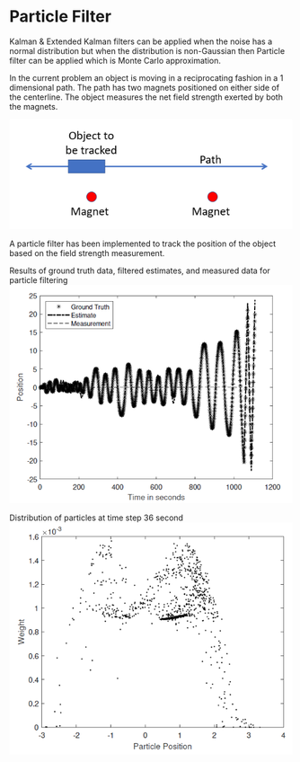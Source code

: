 # Particle Filter

Kalman & Extended Kalman filters can be applied when the noise has a normal distribution but when the distribution is non-Gaussian then Particle filter can be applied which is Monte Carlo approximation.

In the current problem an object is moving in a reciprocating fashion in a 1 dimensional path. The path has two magnets positioned on either side of the centerline. The object measures the net field strength exerted by both the magnets.

![](layout.png)

A particle filter has been implemented to track the position of the object based on the field strength measurement.

Results of ground truth data, filtered estimates, and measured data for particle filtering
![](Result1.png)

Distribution of particles at time step 36 second
![](Result2.png)
